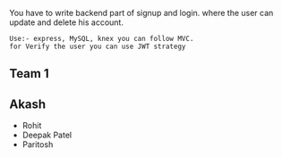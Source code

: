 You have to write backend part of signup and login. where the user can update and delete his account.
```
Use:- express, MySQL, knex you can follow MVC.
for Verify the user you can use JWT strategy
```

## Team 1
## Akash
- Rohit
- Deepak Patel
- Paritosh

